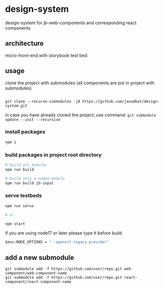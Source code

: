 # design-system

design-system for jb-web-components and corresponding react components

## architecture

micro-front-end with storybook test bed

## usage

clone the project with submodules (all components are put in project with submodules)

```git

git clone --recurse-submodules -j8 https://github.com/javadbat/design-system.git

```

in case you have already cloned the project, use command: `git submodule update --init --recursive`

### install packages

```bash
npm i
```

### build packages in project root directory

```bash
# build all modules
npm run build

# build only a named module
npm run build jb-input
```

### serve testbeds

```bash
npm run serve

# or

npm start
```
if you are using node17 or later please type it before build
```cmd
$env:NODE_OPTIONS = "--openssl-legacy-provider"
```
## add a new submodule

```command
git submodule add -f https://github.com/user/repo.git web-component/web-component-name 
git submodule add -f https://github.com/user/repo.git react-component/react-component-name 
```
